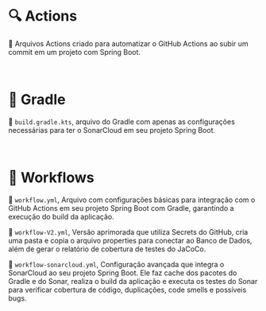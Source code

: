 # 🔍 Actions

🔷 Arquivos Actions criado para automatizar o GitHub Actions ao subir um commit em um projeto com Spring Boot.


 <br> 


# 🐘 Gradle

 
🔷 `build.gradle.kts`, arquivo do Gradle com apenas as configurações necessárias para ter o SonarCloud em seu projeto Spring Boot.


 <br> 
 

# 🚀 Workflows 


🔷 `workflow.yml`,  Arquivo com configurações básicas para integração com o GitHub Actions em seu projeto Spring Boot com Gradle, garantindo a execução do build da aplicação.

🔷 `workflow-V2.yml`, Versão aprimorada que utiliza Secrets do GitHub, cria uma pasta e copia o arquivo properties para conectar ao Banco de Dados, além de gerar o relatório de cobertura de testes do JaCoCo.

🔷 `workflow-sonarcloud.yml`, Configuração avançada que integra o SonarCloud ao seu projeto Spring Boot. Ele faz cache dos pacotes do Gradle e do Sonar, realiza o build da aplicação e executa os testes do Sonar para verificar cobertura de código, duplicações, code smells e possíveis bugs.
